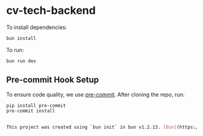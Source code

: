 # cv-tech-backend

To install dependencies:

```bash
bun install
```

To run:

```bash
bun run dev
```

## Pre-commit Hook Setup

To ensure code quality, we use [pre-commit](https://pre-commit.com/). After cloning the repo, run:

```bash
pip install pre-commit
pre-commit install


This project was created using `bun init` in bun v1.2.13. [Bun](https://bun.sh) is a fast all-in-one JavaScript runtime.
```
